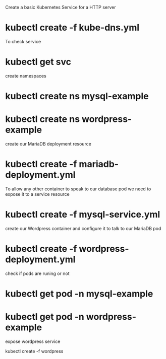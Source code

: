 

Create a basic Kubernetes Service for a HTTP server

# kubectl create -f kube-dns.yml

To check service 

# kubectl get svc 

create namespaces

# kubectl create ns mysql-example
# kubectl create ns wordpress-example

create our MariaDB deployment resource

# kubectl create -f mariadb-deployment.yml

To allow any other container to speak to our database pod we need to expose it to a service resource

# kubectl create -f mysql-service.yml

create our Wordpress container and configure it to talk to our MariaDB pod

# kubectl create -f wordpress-deployment.yml

check if pods are runing or not

# kubectl get pod -n mysql-example
# kubectl get pod -n wordpress-example

expose wordpress service

kubectl create -f wordpress
